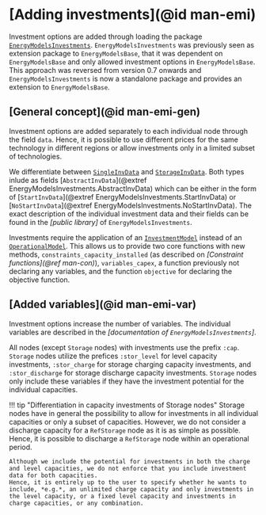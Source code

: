 # [Adding investments](@id man-emi)

Investment options are added through loading the package [`EnergyModelsInvestments`](https://energymodelsx.github.io/EnergyModelsInvestments.jl/).
`EnergyModelsInvestments` was previously seen as extension package to `EnergyModelsBase`, that it was dependent on `EnergyModelsBase` and only allowed investment options in `EnergyModelsBase`.
This approach was reversed from version 0.7 onwards and `EnergyModelsInvestments` is now a standalone package and provides an extension to `EnergyModelsBase`.

## [General concept](@id man-emi-gen)

Investment options are added separately to each individual node through the field `data`.
Hence, it is possible to use different prices for the same technology in different regions or allow investments only in a limited subset of technologies.

We differentiate between [`SingleInvData`](@ref) and [`StorageInvData`](@ref).
Both types inlude as fields [`AbstractInvData`](@extref EnergyModelsInvestments.AbstractInvData) which can be either in the form of [`StartInvData`](@extref EnergyModelsInvestments.StartInvData) or [`NoStartInvData`](@extref EnergyModelsInvestments.NoStartInvData).
The exact description of the individual investment data and their fields can be found in the *[public library]* of `EnergyModelsInvestments`.

Investments require the application of an [`InvestmentModel`](@ref) instead of an [`OperationalModel`](@ref).
This allows us to provide two core functions with new methods, `constraints_capacity_installed` (as described on *[Constraint functions](@ref man-con)*), `variables_capex`, a function previously not declaring any variables, and the function `objective` for declaring the objective function.

## [Added variables](@id man-emi-var)

Investment options increase the number of variables.
The individual variables are described in the *[documentation of `EnergyModelsInvestments`]*.

All nodes (except `Storage` nodes) with investments use the prefix `:cap`.
`Storage` nodes utilize the prefices `:stor_level` for level capacity investments, `:stor_charge` for storage charging capacity investments, and `:stor_discharge` for storage discharge capacity investments.
`Storage` nodes only include these variables if they have the investment potential for the individual capacities.

!!! tip "Differentiation in capacity investments of Storage nodes"
    Storage nodes have in general the possibility to allow for investments in all individual capacities or only a subset of capacities.
    However, we do not consider a discharge capacity for a `RefStorage` node as it is as simple as possible.
    Hence, it is possible to discharge a `RefStorage` node within an operational period.

    Although we include the potential for investments in both the charge and level capacities, we do not enforce that you include investment data for both capacities.
    Hence, it is entirely up to the user to specify whether he wants to include, *e.g.*, an unlimited charge capacity and only investments in the level capacity, or a fixed level capacity and investments in charge capacities, or any combination.
